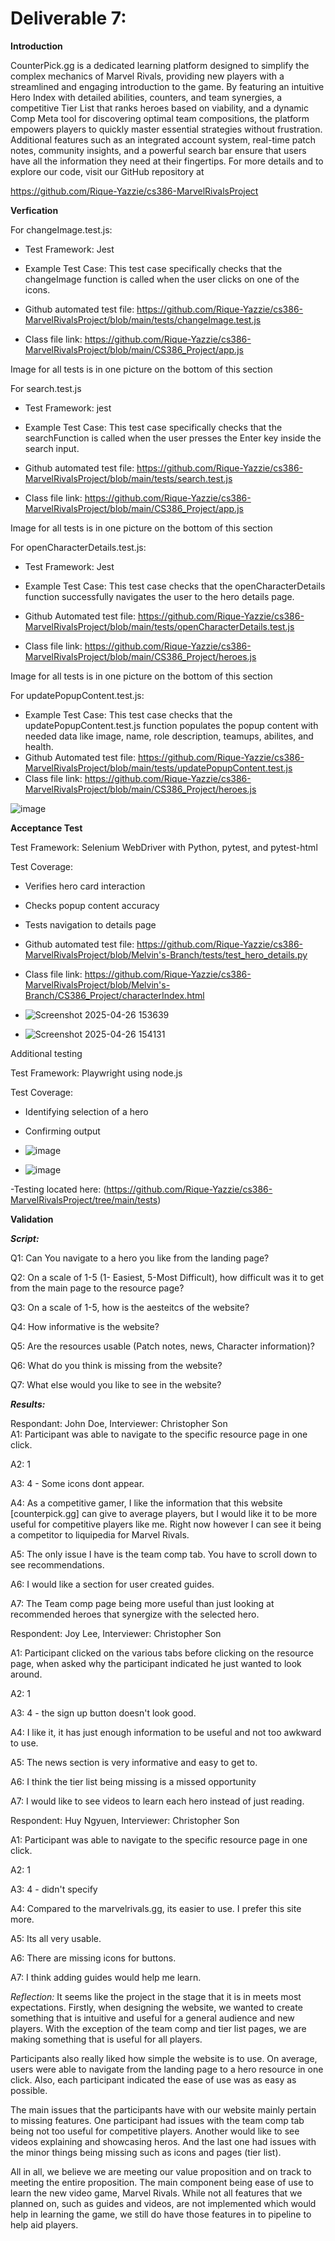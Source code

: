 # Deliverable 7:

**Introduction**

CounterPick.gg is a dedicated learning platform designed to simplify the complex mechanics of Marvel Rivals, providing new players with a streamlined and engaging introduction to the game. By featuring an intuitive Hero Index with detailed abilities, counters, and team synergies, a competitive Tier List that ranks heroes based on viability, and a dynamic Comp Meta tool for discovering optimal team compositions, the platform empowers players to quickly master essential strategies without frustration. Additional features such as an integrated account system, real-time patch notes, community insights, and a powerful search bar ensure that users have all the information they need at their fingertips. For more details and to explore our code, visit our GitHub repository at

https://github.com/Rique-Yazzie/cs386-MarvelRivalsProject

**Verfication**

For changeImage.test.js:

- Test Framework: Jest 

- Example Test Case: This test case specifically checks that the changeImage function is called when the user clicks on one of the icons.
- Github automated test file: https://github.com/Rique-Yazzie/cs386-MarvelRivalsProject/blob/main/tests/changeImage.test.js
- Class file link: https://github.com/Rique-Yazzie/cs386-MarvelRivalsProject/blob/main/CS386_Project/app.js

Image for all tests is in one picture on the bottom of this section

For search.test.js

- Test Framework: jest

- Example Test Case: This test case specifically checks that the searchFunction is called when the user presses the Enter key inside the search input.
- Github automated test file: https://github.com/Rique-Yazzie/cs386-MarvelRivalsProject/blob/main/tests/search.test.js
- Class file link: https://github.com/Rique-Yazzie/cs386-MarvelRivalsProject/blob/main/CS386_Project/app.js

Image for all tests is in one picture on the bottom of this section

For openCharacterDetails.test.js:

- Test Framework: Jest

- Example Test Case: This test case checks that the openCharacterDetails function successfully navigates the user to the hero details page.
- Github Automated test file: https://github.com/Rique-Yazzie/cs386-MarvelRivalsProject/blob/main/tests/openCharacterDetails.test.js
- Class file link: https://github.com/Rique-Yazzie/cs386-MarvelRivalsProject/blob/main/CS386_Project/heroes.js

Image for all tests is in one picture on the bottom of this section

For updatePopupContent.test.js:

- Example Test Case: This test case checks that the updatePopupContent.test.js function populates the popup content with needed data like image, name, role description, teamups, abilites, and health.
- Github Automated test file: https://github.com/Rique-Yazzie/cs386-MarvelRivalsProject/blob/main/tests/updatePopupContent.test.js
- Class file link: https://github.com/Rique-Yazzie/cs386-MarvelRivalsProject/blob/main/CS386_Project/heroes.js

![image](https://github.com/user-attachments/assets/eb2e995d-f002-4152-8065-dd79c008ddf9)


**Acceptance Test**

Test Framework: Selenium WebDriver with Python, pytest, and pytest-html

Test Coverage:
- Verifies hero card interaction
- Checks popup content accuracy
- Tests navigation to details page

- Github automated test file: https://github.com/Rique-Yazzie/cs386-MarvelRivalsProject/blob/Melvin's-Branch/tests/test_hero_details.py
- Class file link: https://github.com/Rique-Yazzie/cs386-MarvelRivalsProject/blob/Melvin's-Branch/CS386_Project/characterIndex.html

- ![Screenshot 2025-04-26 153639](https://github.com/user-attachments/assets/f4e03f3a-c4ea-4e3f-98b1-89df5cfd487c)
- ![Screenshot 2025-04-26 154131](https://github.com/user-attachments/assets/e20df5fa-3c8a-47f4-acc3-049e5e93d210)

Additional testing

Test Framework: Playwright using node.js

Test Coverage:
- Identifying selection of a hero
- Confirming output

- ![image](https://github.com/user-attachments/assets/e2ace52f-fa12-418e-a144-315191db14a8)
- ![image](https://github.com/user-attachments/assets/62ee5c10-a6e0-48d4-afcd-3fbf6da20391)

-Testing located here: (https://github.com/Rique-Yazzie/cs386-MarvelRivalsProject/tree/main/tests)

**Validation**

***Script:***

Q1:  Can You navigate to a hero you like from the landing page?

Q2:  On a scale of 1-5 (1- Easiest, 5-Most Difficult), how difficult was it to get from the main page to the resource page?

Q3:  On a scale of 1-5, how is the aesteitcs of the website?

Q4:  How informative is the website?

Q5:  Are the resources usable (Patch notes, news, Character information)?

Q6:  What do you think is missing from the website?

Q7:  What else would you like to see in the website?

***Results:***

Respondant: John Doe, Interviewer: Christopher Son  
  A1:  Participant was able to navigate to the specific resource page in one click.  
  
  A2:  1  
  
  A3:  4 - Some icons dont appear.  
  
  A4:  As a competitive gamer, I like the information that this website [counterpick.gg] can give to average players,   but I would like it to be more useful for competitive players like me. Right now however I can see it being a      competitor to liquipedia for Marvel Rivals.  
  
  A5:  The only issue I have is the team comp tab. You have to scroll down to see recommendations.  
  
  A6:  I would like a section for user created guides.  
  
  A7:  The Team comp page being more useful than just looking at recommended heroes that synergize with the selected         hero.  

Respondent: Joy Lee, Interviewer: Christopher Son  

A1:  Participant clicked on the various tabs before clicking on the resource page, when asked why the participant indicated he just wanted to look around.  

A2:  1  

A3:  4 - the sign up button doesn't look good.  

A4:  I like it, it has just enough information to be useful and not too awkward to use.  

A5:  The news section is very informative and easy to get to.  

A6:  I think the tier list being missing is a missed opportunity  

A7:  I would like to see videos to learn each hero instead of just reading.  

Respondent: Huy Ngyuen, Interviewer: Christopher Son  

A1:  Participant was able to navigate to the specific resource page in one click.  

A2:  1  

A3:  4 - didn't specify  

A4:  Compared to the marvelrivals.gg, its easier to use. I prefer this site more.  

A5:  Its all very usable.  

A6:  There are missing icons for buttons.  

A7:  I think adding guides would help me learn.  

*Reflection:*
It seems like the project in the stage that it is in meets most expectations. Firstly, when designing the website, we wanted to create something that is intuitive and useful for a general audience and new players. With the exception of the team comp and tier list pages, we are making something that is useful for all players. 

Participants also really liked how simple the website is to use. On average, users were able to navigate from the landing page to a hero resource in one click. Also, each participant indicated the ease of use was as easy as possible.

The main issues that the participants have with our website mainly pertain to missing features. One participant had issues with the team comp tab being not too useful for competitive players. Another would like to see videos explaining and showcasing heros. And the last one had issues with the minor things being missing such as icons and pages (tier list). 

All in all, we believe we are meeting our value proposition and on track to meeting the entire proposition. The main component being ease of use to learn the new video game, Marvel Rivals. While not all features that we planned on, such as guides and videos, are not implemented which would help in learning the game, we still do have those features in to pipeline to help aid players. 
